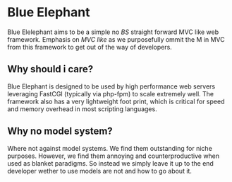 Blue Elephant
=============
 Blue Elelephant aims to be a simple no *BS* straight forward MVC like web 
framework. Emphasis on _MVC like_ as we purposefully ommit the M in MVC from
this framework to get out of the way of developers.

Why should i care?
------------------
 Blue Elephant is designed to be used by high performance web servers 
leveraging FastCGI (typically via php-fpm) to scale extremely well. The
framework also has a very lightweight foot print, which is critical for
speed and memory overhead in most scripting languages.

Why no model system?
--------------------
 Where not against model systems. We find them outstanding for niche purposes.
However, we find them annoying and counterproductive when used as blanket 
paradigms. So instead we simply leave it up to the end developer wether to use
models are not and how to go about it.